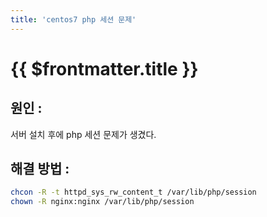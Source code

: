 ```yaml
---
title: 'centos7 php 세션 문제'
---
```


# {{ $frontmatter.title }}


## 원인 :

서버 설치 후에 php 세션 문제가 생겼다.


## 해결 방법 :

```bash
chcon -R -t httpd_sys_rw_content_t /var/lib/php/session
chown -R nginx:nginx /var/lib/php/session
```